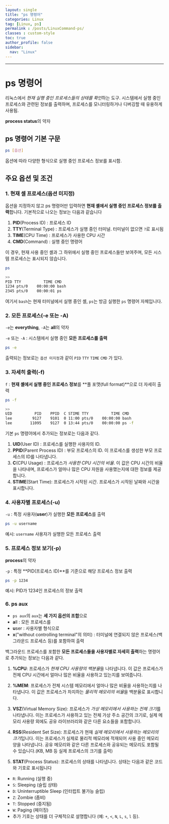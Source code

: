 ```yaml
---
layout: single
title: "ps 명령어"
categories: Linux
tag: [Linux, ps]
permalink : /posts/LinuxCommand-ps/
classes : custom-style
toc: true
author_profile: false
sidebar:
  nav: "Linux"
---
```


<hr>

# ps 명령어

리눅스에서 *현재 실행 중인 프로세스들의 상태를 확인*하는 도구. 시스템에서 실행 중인 프로세스와 관련된 정보를 출력하며, 프로세스를 모니터링하거나 디버깅할 때 유용하게 사용됨.

**process status**의 약자

## ps 명령어 기본 구문

```bash
ps [옵션]
```

옵션에 따라 다양한 형식으로 실행 중인 프로세스 정보를 표시함.

## 주요 옵션 및 조건

### 1. 현재 셀 프로세스(옵션 미지정)

옵션을 지정하지 않고 ps 명령어만 입력하면 **현재 셸에서 실행 중인 프로세스 정보를 출력**합니다. 기본적으로 나오는 정보는 다음과 같습니다

1. **PID**(Process ID) : 프로세스 ID
2. **TTY**(Terminal Type) : 프로세스가 실행 중인 터미널. 터미널이 없으면 `?`로 표시됨
3. **TIME**(CPU Time) : 프로세스가 사용한 CPU 시간
4. **CMD**(Command) : 실행 중인 명령어

이 경우, 현재 사용 중인 셸과 그 하위에서 실행 중인 프로세스들만 보여주며, 모든 시스템 프로세스는 표시되지 않습니다.

```bash
ps

>>
PID TTY          TIME CMD
1234 pts/0    00:00:00 bash
2345 pts/0    00:00:01 ps
```

여기서 `bash`는 현재 터미널에서 실행 중인 셸, `ps`는 방금 실행한 `ps` 명령어 자체입니다.

### 2. 모든 프로세스(-e 또는 -A)

`-e`는 <b>everything</b>, `-A`는 <b>all</b>의 약자

`-e` 또는 `-A` : 시스템에서 실행 중인 **모든 프로세스를 출력**


```bash
ps -e
```

출력되는 정보로는 `옵션 미지정`과 같이 `PID` `TTY` `TIME` `CMD` 가 있다.

### 3. 자세히 출력(-f)

`f` : **현재 셸에서 실행 중인 프로세스 정보**를 **풀 포맷(full format)**으로 더 자세히 출력

```bash
ps -f

>>
UID          PID    PPID  C STIME TTY          TIME CMD
lee         9127    9101  0 11:00 pts/0    00:00:00 bash
lee        11095    9127  0 13:44 pts/0    00:00:00 ps -f
```

기본 `ps` 명령어에서 추가되는 정보로는 다음과 같다.

1. **UID**(User ID) : 프로세스를 실행한 사용자의 ID. 
2. **PPID**(Parent Process ID) : 부모 프로세스의 ID. 이 프로세스를 생성한 부모 프로세스의 ID를 나타냅니다.
3. **C**(CPU Usage) : 프로세스가 *사용한 CPU 시간의 비율*. 이 값은 CPU 시간의 비율을 나타내며, 프로세스가 얼마나 많은 CPU 자원을 사용했는지에 대한 정보를 제공합니다.
4. **STIME**(Start Time): 프로세스가 시작된 시간. 프로세스가 시작된 날짜와 시간을 표시합니다.

### 4. 사용자별 프로세스(-u)

`-u` : 특정 사용자(**user**)가 실행한 **모든 프로세스**를 출력

```bash
ps -u username
```

예시: `username` 사용자가 실행한 모든 프로세스 출력

### 5. 프로세스 정보 보기(-p)

**process**의 약자

`-p` : 특정 **PID(프로세스 ID)**를 기준으로 해당 프로세스 정보 출력

```bash
ps -p 1234
```

예시: PID가 1234인 프로세스의 정보 출력

### 6. ps aux

- `ps aux`의 `aux`는 **세 가지 옵션의 조합**으로 
- **a**ll : 모든 프로세스를
- **u**ser : 사용자별 형식으로
- **x**("without controlling terminal"의 의미) : 터미널에 연결되지 않은 프로세스(백그라운드 프로세스 등)를 포함하여 출력

백그라운드 프로세스를 포함한 **모든 프로세스들을 사용자별로 자세히 출력**하는 명령어로 추가되는 정보는 다음과 같다.

1. **%CPU**: 프로세스가 *현재 CPU 사용량의 백분율*을 나타냅니다. 이 값은 프로세스가 전체 CPU 시간에서 얼마나 많은 비율을 사용하고 있는지를 보여줍니다.

2. **%MEM**: 프로세스가 전체 시스템 메모리에서 얼마나 많은 비율을 사용하는지를 나타냅니다. 이 값은 프로세스가 차지하는 *물리적 메모리의 비율*을 백분율로 표시합니다.

3. **VSZ**(Virtual Memory Size): 프로세스가 *가상 메모리에서 사용하는 전체 크기*를 나타냅니다. 이는 프로세스가 사용하고 있는 전체 가상 주소 공간의 크기로, 실제 메모리 사용량 외에도 공유 라이브러리와 같은 다른 요소들을 포함합니다.

4. **RSS**(Resident Set Size): 프로세스가 현재 *실제 메모리에서 사용하는 메모리의 크기*입니다. 이는 프로세스가 실제로 물리적 메모리에 적재되어 사용 중인 메모리 양을 나타냅니다. 공유 메모리와 같은 다른 프로세스와 공유되는 메모리도 포함될 수 있습니다.(KB, MB 등 실제 프로세스의 크기를 출력)

5. **STAT**(Process Status): 프로세스의 상태를 나타냅니다. 상태는 다음과 같은 코드와 기호로 표시됩니다

  - `R`: Running (실행 중)
  - `S`: Sleeping (슬립 상태)
  - `D`: Uninterruptible Sleep (인터럽트 불가능 슬립)
  - `Z`: Zombie (좀비)
  - `T`: Stopped (중지됨)
  - `W`: Paging (페이징)
  - 추가 기호는 상태를 더 구체적으로 설명합니다 (예: `+`, `<`, `N`, `L`, `s`, `l` 등).
